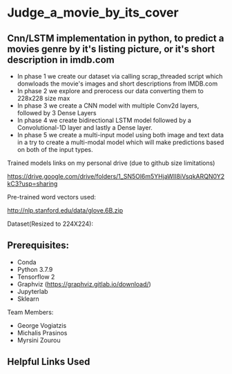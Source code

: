# Judge_a_movie_by_its_cover
## Cnn/LSTM implementation in python, to predict a movies genre by it's listing picture, or it's short description in imdb.com

- In phase 1 we create our dataset via calling scrap_threaded script which donwloads the movie's images and short descriptions from IMDB.com
- In phase 2 we explore and prerocess our data converting them to 228x228 size max
- In phase 3 we create a CNN model with multiple Conv2d layers, followed by 3 Dense Layers
- In phase 4 we create bidirectional LSTM model followed by a Convolutional-1D layer and lastly a Dense layer.
- In phase 5 we create a multi-input model using both image and text data in a try to create a multi-modal model which will make predictions based on both of the input types.

Trained models links on my personal drive (due to github size limitations)

https://drive.google.com/drive/folders/1_SN5Ol6m5YHjaWII8iVsqkARQN0Y2kC3?usp=sharing

Pre-trained word vectors used:

http://nlp.stanford.edu/data/glove.6B.zip

Dataset(Resized to 224X224):

## Prerequisites:
 
 - Conda
 - Python 3.7.9
 - Tensorflow 2
 - Graphviz (https://graphviz.gitlab.io/download/)
 - Jupyterlab
 - Sklearn
 
 Team Members:
 - George Vogiatzis
 - Michalis Prasinos
 - Myrsini Zourou
 
 
 ## Helpful Links Used
